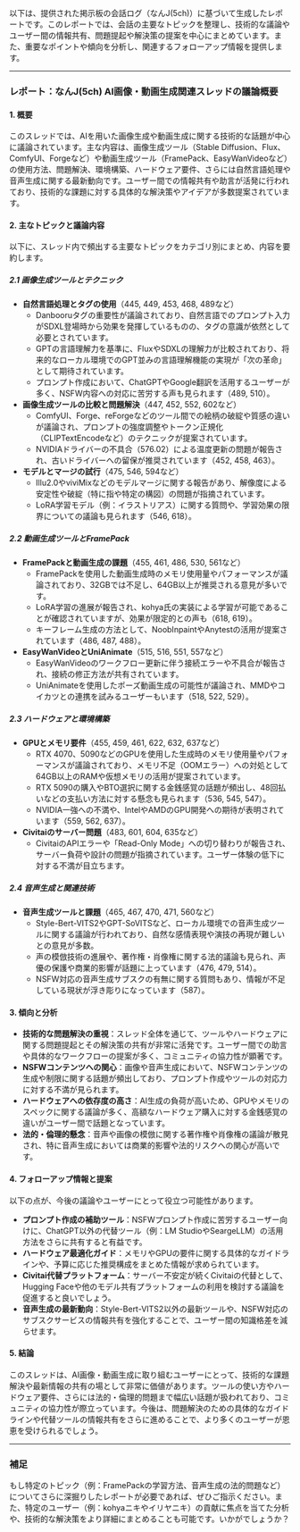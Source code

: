 以下は、提供された掲示板の会話ログ（なんJ(5ch)）に基づいて生成したレポートです。このレポートでは、会話の主要なトピックを整理し、技術的な議論やユーザー間の情報共有、問題提起や解決策の提案を中心にまとめています。また、重要なポイントや傾向を分析し、関連するフォローアップ情報を提供します。

---

### レポート：なんJ(5ch) AI画像・動画生成関連スレッドの議論概要

#### 1. 概要
このスレッドでは、AIを用いた画像生成や動画生成に関する技術的な話題が中心に議論されています。主な内容は、画像生成ツール（Stable Diffusion、Flux、ComfyUI、Forgeなど）や動画生成ツール（FramePack、EasyWanVideoなど）の使用方法、問題解決、環境構築、ハードウェア要件、さらには自然言語処理や音声生成に関する最新動向です。ユーザー間での情報共有や助言が活発に行われており、技術的な課題に対する具体的な解決策やアイデアが多数提案されています。

#### 2. 主なトピックと議論内容
以下に、スレッド内で頻出する主要なトピックをカテゴリ別にまとめ、内容を要約します。

##### 2.1 画像生成ツールとテクニック
- **自然言語処理とタグの使用**（445, 449, 453, 468, 489など）
  - Danbooruタグの重要性が議論されており、自然言語でのプロンプト入力がSDXL登場時から効果を発揮しているものの、タグの意識が依然として必要とされています。
  - GPTの言語理解力を基準に、FluxやSDXLの理解力が比較されており、将来的なローカル環境でのGPT並みの言語理解機能の実現が「次の革命」として期待されています。
  - プロンプト作成において、ChatGPTやGoogle翻訳を活用するユーザーが多く、NSFW内容への対応に苦労する声も見られます（489, 510）。
- **画像生成ツールの比較と問題解決**（447, 452, 552, 602など）
  - ComfyUI、Forge、reForgeなどのツール間での絵柄の破綻や質感の違いが議論され、プロンプトの強度調整やトークン正規化（CLIPTextEncodeなど）のテクニックが提案されています。
  - NVIDIAドライバーの不具合（576.02）による温度更新の問題が報告され、古いドライバーへの留保が推奨されています（452, 458, 463）。
- **モデルとマージの試行**（475, 546, 594など）
  - Illu2.0やviviMixなどのモデルマージに関する報告があり、解像度による安定性や破綻（特に指や特定の構図）の問題が指摘されています。
  - LoRA学習モデル（例：イラストリアス）に関する質問や、学習効果の限界についての議論も見られます（546, 618）。

##### 2.2 動画生成ツールとFramePack
- **FramePackと動画生成の課題**（455, 461, 486, 530, 561など）
  - FramePackを使用した動画生成時のメモリ使用量やパフォーマンスが議論されており、32GBでは不足し、64GB以上が推奨される意見が多いです。
  - LoRA学習の進展が報告され、kohya氏の実装による学習が可能であることが確認されていますが、効果が限定的との声も（618, 619）。
  - キーフレーム生成の方法として、NoobInpaintやAnytestの活用が提案されています（486, 487, 488）。
- **EasyWanVideoとUniAnimate**（515, 516, 551, 557など）
  - EasyWanVideoのワークフロー更新に伴う接続エラーや不具合が報告され、接続の修正方法が共有されています。
  - UniAnimateを使用したポーズ動画生成の可能性が議論され、MMDやコイカツとの連携を試みるユーザーもいます（518, 522, 529）。

##### 2.3 ハードウェアと環境構築
- **GPUとメモリ要件**（455, 459, 461, 622, 632, 637など）
  - RTX 4070、5090などのGPUを使用した生成時のメモリ使用量やパフォーマンスが議論されており、メモリ不足（OOMエラー）への対処として64GB以上のRAMや仮想メモリの活用が提案されています。
  - RTX 5090の購入やBTO選択に関する金銭感覚の話題が頻出し、48回払いなどの支払い方法に対する懸念も見られます（536, 545, 547）。
  - NVIDIA一強への不満や、IntelやAMDのGPU開発への期待が表明されています（559, 562, 637）。
- **Civitaiのサーバー問題**（483, 601, 604, 635など）
  - CivitaiのAPIエラーや「Read-Only Mode」への切り替わりが報告され、サーバー負荷や設計の問題が指摘されています。ユーザー体験の低下に対する不満が目立ちます。

##### 2.4 音声生成と関連技術
- **音声生成ツールと課題**（465, 467, 470, 471, 560など）
  - Style-Bert-VITS2やGPT-SoVITSなど、ローカル環境での音声生成ツールに関する議論が行われており、自然な感情表現や演技の再現が難しいとの意見が多数。
  - 声の模倣技術の進展や、著作権・肖像権に関する法的議論も見られ、声優の保護や商業的影響が話題に上っています（476, 479, 514）。
  - NSFW対応の音声生成サブスクの有無に関する質問もあり、情報が不足している現状が浮き彫りになっています（587）。

#### 3. 傾向と分析
- **技術的な問題解決の重視**：スレッド全体を通じて、ツールやハードウェアに関する問題提起とその解決策の共有が非常に活発です。ユーザー間での助言や具体的なワークフローの提案が多く、コミュニティの協力性が顕著です。
- **NSFWコンテンツへの関心**：画像や音声生成において、NSFWコンテンツの生成や制限に関する話題が頻出しており、プロンプト作成やツールの対応力に対する不満が見られます。
- **ハードウェアへの依存度の高さ**：AI生成の負荷が高いため、GPUやメモリのスペックに関する議論が多く、高額なハードウェア購入に対する金銭感覚の違いがユーザー間で話題となっています。
- **法的・倫理的懸念**：音声や画像の模倣に関する著作権や肖像権の議論が散見され、特に音声生成においては商業的影響や法的リスクへの関心が高いです。

#### 4. フォローアップ情報と提案
以下の点が、今後の議論やユーザーにとって役立つ可能性があります。
- **プロンプト作成の補助ツール**：NSFWプロンプト作成に苦労するユーザー向けに、ChatGPT以外の代替ツール（例：LM StudioやSeargeLLM）の活用方法をさらに共有すると有益です。
- **ハードウェア最適化ガイド**：メモリやGPUの要件に関する具体的なガイドラインや、予算に応じた推奨構成をまとめた情報が求められています。
- **Civitai代替プラットフォーム**：サーバー不安定が続くCivitaiの代替として、Hugging Faceや他のモデル共有プラットフォームの利用を検討する議論を促進すると良いでしょう。
- **音声生成の最新動向**：Style-Bert-VITS2以外の最新ツールや、NSFW対応のサブスクサービスの情報共有を強化することで、ユーザー間の知識格差を減らせます。

#### 5. 結論
このスレッドは、AI画像・動画生成に取り組むユーザーにとって、技術的な課題解決や最新情報の共有の場として非常に価値があります。ツールの使い方やハードウェア要件、さらには法的・倫理的問題まで幅広い話題が扱われており、コミュニティの協力性が際立っています。今後は、問題解決のための具体的なガイドラインや代替ツールの情報共有をさらに進めることで、より多くのユーザーが恩恵を受けられるでしょう。

---

### 補足
もし特定のトピック（例：FramePackの学習方法、音声生成の法的問題など）についてさらに深掘りしたレポートが必要であれば、ぜひご指示ください。また、特定のユーザー（例：kohyaニキやイリヤニキ）の貢献に焦点を当てた分析や、技術的な解決策をより詳細にまとめることも可能です。いかがでしょうか？